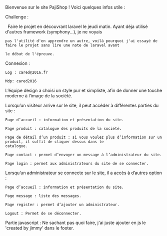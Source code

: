 
Bienvenue sur le site PajiShop ! 
Voici quelques infos utile :

  Challenge :
    
    Faire le projet en découvrant laravel le jeudi matin. Ayant déja utilisé d'autres framework (symphony...), je ne voyais
    
    pas l'utilité d'en apprendre un autre, voilà pourquoi j'ai essayé de faire le projet sans lire une note de laravel avant
    
    le début de l'épreuve.
    
  Connexion :

    Log : cared@2016.fr

    Mdp: cared2016


  L’équipe design a choisi un style pur et simpliste, afin de donner une touche moderne à l’image de la société. 
  
  Lorsqu’un visiteur arrive sur le site, il peut accéder à différentes parties du site : 
  
    Page d’accueil : information et présentation du site.
    
    Page produit : catalogue des produits de la société. 
    
    Page de détail d’un produit : si vous voulez plus d’information sur un produit, il suffit de cliquer dessus dans le  
    catalogue.
    
    Page contact : permet d’envoyer un message à l’administrateur du site.
    
    Page login : permet aux administrateurs du site de se connecter. 
    
  Lorsqu’un administrateur se connecte sur le site, il a accès à d’autres option :
  
    Page d’accueil : information et présentation du site.
    
    Page message : liste des messages.
    
    Page register : permet d’ajouter un administrateur.
    
    Logout : Permet de se déconnecter. 
    
 Partie javascript : Ne sachant pas quoi faire, j'ai juste ajouter en js le 'created by jimmy' dans le footer.



